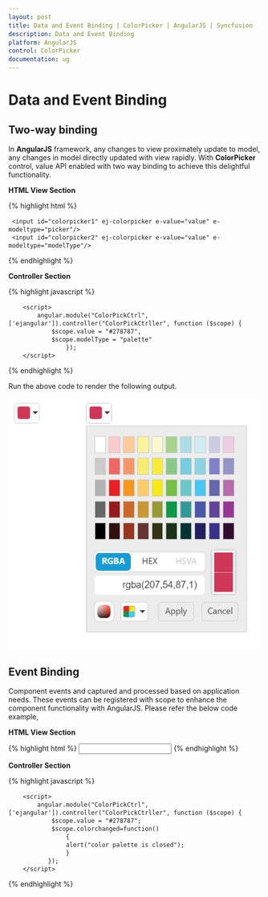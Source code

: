 ```yaml
---
layout: post
title: Data and Event Binding | ColorPicker | AngularJS | Syncfusion
description: Data and Event Binding
platform: AngularJS
control: ColorPicker
documentation: ug
---
```


# Data and Event Binding

## Two-way binding

In **AngularJS** framework, any changes to view proximately update to model, any changes in model directly updated with view rapidly.  With **ColorPicker** control, value API enabled with two way binding to achieve this delightful functionality. 

**HTML View Section**

{% highlight html %}

     <input id="colorpicker1" ej-colorpicker e-value="value" e-modeltype="picker"/>
     <input id="colorpicker2" ej-colorpicker e-value="value" e-modeltype="modelType"/>

{% endhighlight %}

**Controller Section**

{% highlight javascript %}

        <script>
            angular.module("ColorPickCtrl", ['ejangular']).controller("ColorPickCtrller", function ($scope) {
                $scope.value = "#278787",
                $scope.modelType = "palette"
                    });
        </script>

{% endhighlight %}

Run the above code to render the following output.

![](Data-and-Event-Binding_images/Data-and-Event-Binding_images1.png)

## Event Binding

Component events and captured and processed based on application needs. These events can be registered with scope to enhance the component functionality with AngularJS. Please refer the below code example,

**HTML View Section**

{% highlight html %}
     <input id="colorpicker" ej-colorpicker e-value="value" e-close="colorchanged"/>
{% endhighlight %}

**Controller Section**

{% highlight javascript %}

        <script>
            angular.module("ColorPickCtrl", ['ejangular']).controller("ColorPickCtrller", function ($scope) {
                $scope.value = "#278787";
                $scope.colorchanged=function()
                    {
                    alert("color palette is closed");
                    }
               });
        </script>

{% endhighlight %}
